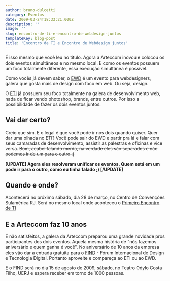 ```yaml
---
author: bruno-dulcetti
category: Eventos
date: 2009-03-24T18:33:21.000Z
description: ''
image: ''
slug: encontro-de-ti-e-encontro-de-webdesign-juntos
templateKey: blog-post
title: 'Encontro de TI e Encontro de Webdesign juntos'
---
```


É isso mesmo que você leu no título. Agora a Arteccom inovou e colocou os dois eventos simultâneos e no mesmo local. E como os eventos possuem um foco totalmente diferente, essa execução simultânea é possível.

Como vocês já devem saber, o [EWD](http://www.encontrodewebdesign.com.br) é um evento para webdesigners, galera que gosta mais de design com foco em web. Ou seja, design.

O [ETI](http://www.encontrodeti.com.br/eti-02/) já possuem seu foco totalmente na galera de desenvolvimento web, nada de ficar vendo photoshop, brands, entre outros. Por isso a possibilidade de fazer os dois eventos juntos.

## Vai dar certo?

Creio que sim. E o legal é que você pode ir nos dois quando quiser. Quer dar uma olhada no ETI? Você pode sair do EWD e partir pra lá e falar com seus camaradas de desenvolvimento, assistir as palestras e oficinas e vice versa. ~~Bom, acabei falando merda, na verdade eles são separados e não podemos ir de um para o outro :)~~

**\[UPDATE\] Agora eles resolveram unificar os eventos. Quem está em um pode ir para o outro, como eu tinha falado ;) \[/UPDATE\]**

## Quando e onde?

Acontecerá no próximo sábado, dia 28 de março, no Centro de Convenções Sulamérica RJ. Será no mesmo local onde aconteceu o [Primeiro Encontro de TI](https://www.brunodulcetti.com/blog/2008/10/17/eti-encontro-de-tecnologia-da-informacao.html)

## E a Arteccom faz 10 anos

E não satisfeitos, a galera da Arteccom preparou uma grande novidade pros participantes dos dois eventos. Aquela mesma história de "nós fazemos aniversário e quem ganha é você". No aniversário de 10 anos da empresa eles vão dar a entrada gratuita para o [FIND](http://www.find.com.br) - Fórum Internacional de Design e Tecnologia Digital. Portanto aproveite e compareça ao ETI ou ao EWD.

E o FIND será no dia 15 de agosto de 2009, sábado, no Teatro Odylo Costa Filho, UERJ e espera receber em torno de 1000 pessoas.
